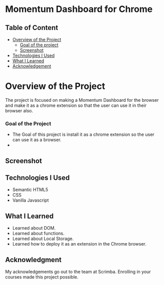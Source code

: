 # Momentum Dashboard for Chrome
## Table of Content

 * [Overview of the Project](#overview-of-the-project)
      * [Goal of the project](#goal-of-the-project)
      * [Screenshot](#screenshot)
 * [Technologies I Used](#technologies-i-used)
 * [What I Learned](#what-i-learned) 
 * [Acknowledgement](#acknowledgement)

# Overview of the Project
The project is focused on making a Momentum Dashboard for the browser and make it as a chrome extension so that the user can use it in their browser also.

### Goal of the Project
* The Goal of this project is install it as a chrome extension so the user can use it as a browser.
* 

## Screenshot


## Technologies I Used
* Semantic HTML5
* CSS
* Vanilla Javascript

## What I Learned
* Learned about DOM.
* Learned about functions.
* Learned about Local Storage.
* Learned how to deploy it as an extension in the Chrome browser.

## Acknowledgment
   My acknowledgements go out to the team at Scrimba. Enrolling in your courses made this project possible.
